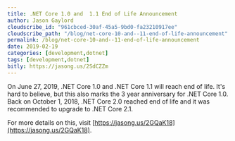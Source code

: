 ```yaml
---
title: .NET Core 1.0 and  1.1 End of Life Announcement
author: Jason Gaylord
cloudscribe_id: "961cbced-30af-45a5-9bd0-fa23210917ee"
cloudscribe_path: "/blog/net-core-10-and--11-end-of-life-announcement"
permalink: /blog/net-core-10-and--11-end-of-life-announcement
date: 2019-02-19
categories: [development,dotnet]
tags: [development,dotnet]
bitly: https://jasong.us/2SdCZZm
---
```


On June 27, 2019, .NET Core 1.0 and .NET Core 1.1 will reach end of life. It's hard to believe, but this also marks the 3 year anniversary for .NET Core 1.0. Back on October 1, 2018, .NET Core 2.0 reached end of life and it was recommended to upgrade to .NET Core 2.1.

For more details on this, visit [https://jasong.us/2GQaK18](https://jasong.us/2GQaK18). 